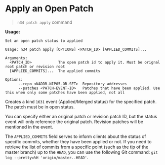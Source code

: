 # Apply an Open Patch

> `n34 patch apply` command

**Usage:**
```
Set an open patch status to applied

Usage: n34 patch apply [OPTIONS] <PATCH_ID> [APPLIED_COMMITS]...

Arguments:
  <PATCH_ID>            The open patch id to apply it. Must be orignal root patch or revision root
  [APPLIED_COMMITS]...  The applied commits

Options:
      --repo <NADDR-NIP05-OR-SET>  Repository addresses
      --patches <PATCH-EVENT-ID>   Patches that have been applied. Use this when only some patches have been applied, not all
```

Creates a kind `1631` event (Applied/Merged status) for the specified patch. The
patch must be in open status.

You can specify either an original patch or revision patch ID, but the status
event will only reference the original patch. Revision patches will be mentioned
in the event.

The `APPLIED_COMMITS` field serves to inform clients about the status of
specific commits, whether they have been applied or not. If you need to retrieve
the list of commits from a specific point (such as the tip of the master branch)
up to the `HEAD`, you can use the following Git command: `git log --pretty=%H
'origin/master..HEAD'`.
